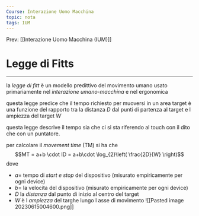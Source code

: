 ```yaml
---
Course: Interazione Uomo Macchina
topic: nota
tags: IUM
---
```


Prev: [[Interazione Uomo Macchina (IUM)]]

# Legge di Fitts
---
la _legge di fitt_ è un modello predittivo  del movimento umano usato primariamente nel _interazione umano-macchina_ e nel ergonomica

questa legge predice che il tempo richiesto per muoversi in un area target è una funzione del rapporto tra la distanza $D$ dal punti di partenza al target e l ampiezza del target $W$

questa legge descrive il tempo sia che ci si sta riferendo al touch con il dito che con un puntatore.

per calcolare il _movement time_ (TM) si ha che 
$$MT = a+b \cdot ID = a+b\cdot \log_{2}\left( \frac{2D}{W} \right)$$
dove
- $a=$ tempo di _start e stop_ del dispositivo (misurato empiricamente per ogni device)
-  $b=$ la velocita del dispositivo (misurato empiricamente per ogni device)
- $D$ la _distanza_ dal punto di inizio al centro del target
- $W$ è l _ampiezza_ del targhe lungo l asse di movimento
![[Pasted image 20230615004600.png]]